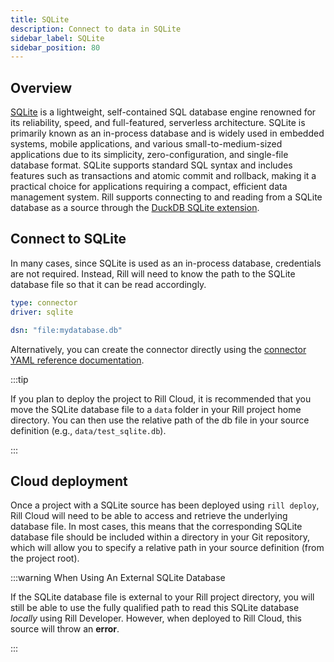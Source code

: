 ```yaml
---
title: SQLite
description: Connect to data in SQLite
sidebar_label: SQLite
sidebar_position: 80
---
```


<!-- WARNING: There are links to this page in source code. If you move it, find and replace the links and consider adding a redirect in docusaurus.config.js. -->

## Overview

[SQLite](https://www.sqlite.org/about.html) is a lightweight, self-contained SQL database engine renowned for its reliability, speed, and full-featured, serverless architecture. SQLite is primarily known as an in-process database and is widely used in embedded systems, mobile applications, and various small-to-medium-sized applications due to its simplicity, zero-configuration, and single-file database format. SQLite supports standard SQL syntax and includes features such as transactions and atomic commit and rollback, making it a practical choice for applications requiring a compact, efficient data management system. Rill supports connecting to and reading from a SQLite database as a source through the [DuckDB SQLite extension](https://duckdb.org/docs/extensions/sqlite.html).

## Connect to SQLite


In many cases, since SQLite is used as an in-process database, credentials are not required. Instead, Rill will need to know the path to the SQLite database file so that it can be read accordingly.

```yaml
type: connector
driver: sqlite 

dsn: "file:mydatabase.db" 
```

Alternatively, you can create the connector directly using the [connector YAML reference documentation](/reference/project-files/connectors#sqlite). 


:::tip

If you plan to deploy the project to Rill Cloud, it is recommended that you move the SQLite database file to a `data` folder in your Rill project home directory. You can then use the relative path of the db file in your source definition (e.g., `data/test_sqlite.db`).

:::

## Cloud deployment

Once a project with a SQLite source has been deployed using `rill deploy`, Rill Cloud will need to be able to access and retrieve the underlying database file. In most cases, this means that the corresponding SQLite database file should be included within a directory in your Git repository, which will allow you to specify a relative path in your source definition (from the project root).

:::warning When Using An External SQLite Database

If the SQLite database file is external to your Rill project directory, you will still be able to use the fully qualified path to read this SQLite database _locally_ using Rill Developer. However, when deployed to Rill Cloud, this source will throw an **error**.

:::